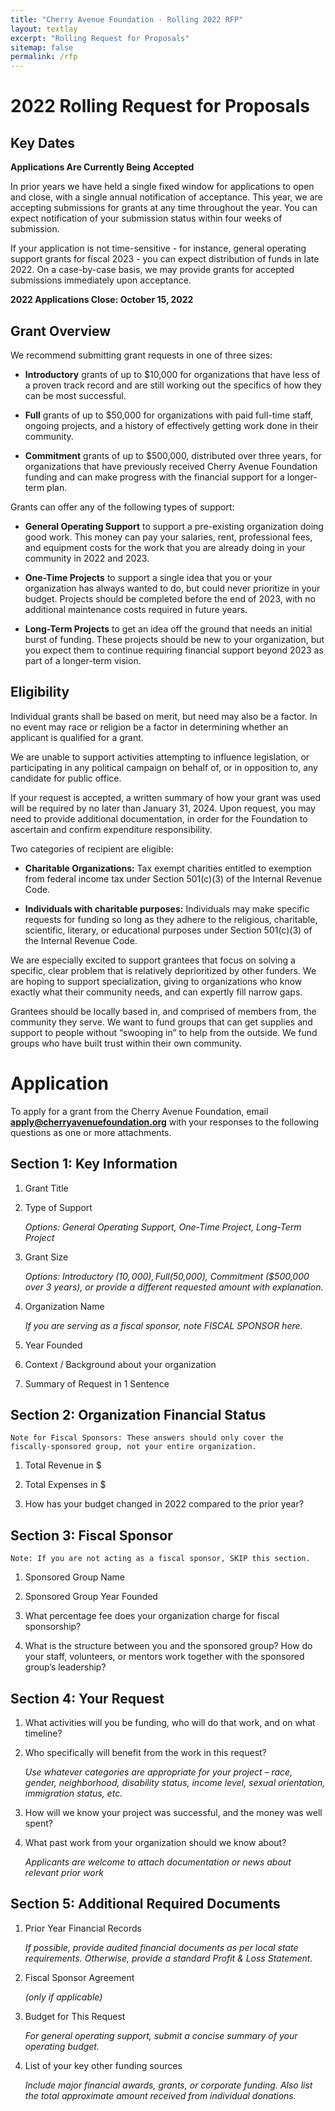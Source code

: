 ```yaml
---
title: "Cherry Avenue Foundation - Rolling 2022 RFP"
layout: textlay
excerpt: "Rolling Request for Proposals"
sitemap: false
permalink: /rfp
---
```


# 2022 Rolling Request for Proposals

## Key Dates

**Applications Are Currently Being Accepted**

In prior years we have held a single fixed window for applications to open and close, with a single annual notification of acceptance. This year, we are accepting submissions for grants at any time throughout the year. You can expect notification of your submission status within four weeks of submission.

If your application is not time-sensitive - for instance, general operating support grants for fiscal 2023 - you can expect distribution of funds in late 2022. On a case-by-case basis, we may provide grants for accepted submissions immediately upon acceptance.

**2022 Applications Close: October 15, 2022**

## Grant Overview

We recommend submitting grant requests in one of three sizes:

* **Introductory** grants of up to $10,000 for organizations that have less of a proven track record and are still working out the specifics of how they can be most successful.

* **Full** grants of up to $50,000 for organizations with paid full-time staff, ongoing projects, and a history of effectively getting work done in their community.

* **Commitment** grants of up to $500,000, distributed over three years, for organizations that have previously received Cherry Avenue Foundation funding and can make progress with the financial support for a longer-term plan.

Grants can offer any of the following types of support:

* **General Operating Support** to support a pre-existing organization doing good work. This money can pay your salaries, rent, professional fees, and equipment costs for the work that you are already doing in your community in 2022 and 2023.

* **One-Time Projects** to support a single idea that you or your organization has always wanted to do, but could never prioritize in your budget. Projects should be completed before the end of 2023, with no additional maintenance costs required in future years.

* **Long-Term Projects** to get an idea off the ground that needs an initial burst of funding. These projects should be new to your organization, but you expect them to continue requiring financial support beyond 2023 as part of a longer-term vision.

## Eligibility

Individual grants shall be based on merit, but need may also be a factor. In no event may race or religion be a factor in determining whether an applicant is qualified for a grant. 

We are unable to support activities attempting to influence legislation, or participating in any political campaign on behalf of, or in opposition to, any candidate for public office.

If your request is accepted, a written summary of how your grant was used will be required by no later than January 31, 2024. Upon request, you may need to provide additional documentation, in order for the Foundation to ascertain and confirm expenditure responsibility.

Two categories of recipient are eligible:

* **Charitable Organizations:** Tax exempt charities entitled to exemption from federal income tax under Section 501(c)(3) of the Internal Revenue Code.

* **Individuals with charitable purposes:** Individuals may make specific requests for funding so long as they adhere to the religious, charitable, scientific, literary, or educational purposes under Section 501(c)(3) of the Internal Revenue Code.

We are especially excited to support grantees that focus on solving a specific, clear problem that is relatively deprioritized by other funders. We are hoping to support specialization, giving to organizations who know exactly what their community needs, and can expertly fill narrow gaps.

Grantees should be locally based in, and comprised of members from, the community they serve. We want to fund groups that can get supplies and support to people without “swooping in” to help from the outside. We fund groups who have built trust within their own community.

# Application

To apply for a grant from the Cherry Avenue Foundation, email **apply@cherryavenuefoundation.org** with your responses to the following questions as one or more attachments.

## Section 1: Key Information

1. Grant Title

2. Type of Support

    _Options: General Operating Support, One-Time Project, Long-Term Project_

3. Grant Size

    _Options: Introductory ($10,000), Full ($50,000), Commitment ($500,000 over 3 years), or provide a different requested amount with explanation._

4. Organization Name

    _If you are serving as a fiscal sponsor, note FISCAL SPONSOR here._

5. Year Founded

6. Context / Background about your organization

7. Summary of Request in 1 Sentence

## Section 2: Organization Financial Status

    Note for Fiscal Sponsors: These answers should only cover the fiscally-sponsored group, not your entire organization.

1. Total Revenue in $

2. Total Expenses in $

3. How has your budget changed in 2022 compared to the prior year?

## Section 3: Fiscal Sponsor

    Note: If you are not acting as a fiscal sponsor, SKIP this section.

1. Sponsored Group Name

2. Sponsored Group Year Founded

3. What percentage fee does your organization charge for fiscal sponsorship?

4. What is the structure between you and the sponsored group? How do your staff, volunteers, or mentors work together with the sponsored group’s leadership?

## Section 4: Your Request

1. What activities will you be funding, who will do that work, and on what timeline?

2. Who specifically will benefit from the work in this request?

    _Use whatever categories are appropriate for your project – race, gender, neighborhood, disability status, income level, sexual orientation, immigration status, etc._

3. How will we know your project was successful, and the money was well spent?

4. What past work from your organization should we know about?

    _Applicants are welcome to attach documentation or news about relevant prior work_

## Section 5: Additional Required Documents

1. Prior Year Financial Records

    _If possible, provide audited financial documents as per local state requirements. Otherwise, provide a standard Profit & Loss Statement._

2. Fiscal Sponsor Agreement 

    _(only if applicable)_

3. Budget for This Request

    _For general operating support, submit a concise summary of your operating budget._

4. List of your key other funding sources

    _Include major financial awards, grants, or corporate funding. Also list the total approximate amount received from individual donations._
